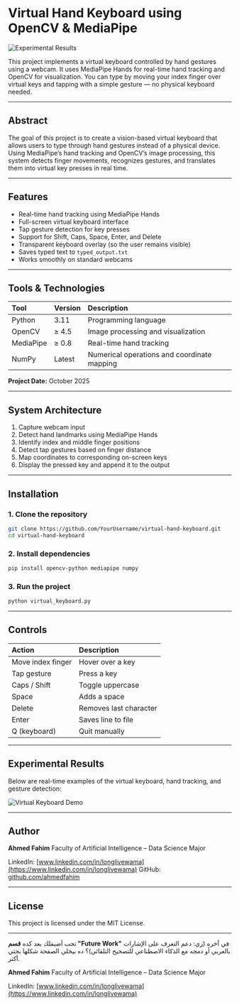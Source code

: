 
# Virtual Hand Keyboard using OpenCV & MediaPipe

![Experimental Results](dfbff06d-c14e-48b1-ae2f-61f8c2fb5429.png)

This project implements a virtual keyboard controlled by hand gestures using a webcam.
It uses MediaPipe Hands for real-time hand tracking and OpenCV for visualization.
You can type by moving your index finger over virtual keys and tapping with a simple gesture — no physical keyboard needed.

---

## Abstract

The goal of this project is to create a vision-based virtual keyboard that allows users to type through hand gestures instead of a physical device.
Using MediaPipe’s hand tracking and OpenCV’s image processing, this system detects finger movements, recognizes gestures, and translates them into virtual key presses in real time.

---

## Features

* Real-time hand tracking using MediaPipe Hands
* Full-screen virtual keyboard interface
* Tap gesture detection for key presses
* Support for Shift, Caps, Space, Enter, and Delete
* Transparent keyboard overlay (so the user remains visible)
* Saves typed text to `typed_output.txt`
* Works smoothly on standard webcams

---

## Tools & Technologies

| Tool      | Version | Description                                 |
| :-------- | :------ | :------------------------------------------ |
| Python    | 3.11    | Programming language                        |
| OpenCV    | ≥ 4.5   | Image processing and visualization          |
| MediaPipe | ≥ 0.8   | Real-time hand tracking                     |
| NumPy     | Latest  | Numerical operations and coordinate mapping |

**Project Date:** October 2025

---

## System Architecture

1. Capture webcam input
2. Detect hand landmarks using MediaPipe Hands
3. Identify index and middle finger positions
4. Detect tap gestures based on finger distance
5. Map coordinates to corresponding on-screen keys
6. Display the pressed key and append it to the output

---

## Installation

### 1. Clone the repository

```bash
git clone https://github.com/YourUsername/virtual-hand-keyboard.git
cd virtual-hand-keyboard
```

### 2. Install dependencies

```bash
pip install opencv-python mediapipe numpy
```

### 3. Run the project

```bash
python virtual_keyboard.py
```

---

## Controls

| Action            | Description            |
| :---------------- | :--------------------- |
| Move index finger | Hover over a key       |
| Tap gesture       | Press a key            |
| Caps / Shift      | Toggle uppercase       |
| Space             | Adds a space           |
| Delete            | Removes last character |
| Enter             | Saves line to file     |
| Q (keyboard)      | Quit manually          |

---

## Experimental Results

Below are real-time examples of the virtual keyboard, hand tracking, and gesture detection:

![Virtual Keyboard Demo](dfbff06d-c14e-48b1-ae2f-61f8c2fb5429.png)

---

## Author

**Ahmed Fahim**
Faculty of Artificial Intelligence – Data Science Major

LinkedIn: [www.linkedin.com/in/longlivewama](https://www.linkedin.com/in/longlivewama)
GitHub: [github.com/ahmedfahim](https://github.com/ahmedfahim)

---

## License

This project is licensed under the MIT License.

---

تحب أضيفلك بعد كده **قسم "Future Work"** في آخره (زي: دعم التعرف على الإشارات بالعربي أو دمجه مع الذكاء الاصطناعي للتصحيح التلقائي)؟ ده بيخلي الصفحة شكلها بحثي أكتر.


**Ahmed Fahim**
Faculty of Artificial Intelligence – Data Science Major

LinkedIn: [www.linkedin.com/in/longlivewama](https://www.linkedin.com/in/longlivewama)
